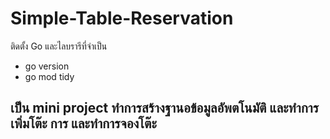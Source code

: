 # Simple-Table-Reservation
ติดตั้ง Go และไลบรารีที่จำเป็น

 - go version
 - go mod tidy
## เป็น  mini project ทำการสร้างฐานอข้อมูลอัพตโนมัติ และทำการเพิ่มโต๊ะ การ และทำการจองโต๊ะ
